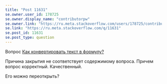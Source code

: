 ```yaml
---
title: "Post 11631"
se.owner.user_id: 178725
se.owner.display_name: "contributorpw"
se.owner.link: "https://ru.meta.stackoverflow.com/users/178725/contributorpw"
se.link: "https://ru.meta.stackoverflow.com/q/11631"
se.post_id: 11631
se.post_type: question
---
```

<p>Вопрос <a href="https://ru.stackoverflow.com/questions/1308389/%d0%9a%d0%b0%d0%ba-%d0%ba%d0%be%d0%bd%d0%b2%d0%b5%d1%80%d1%82%d0%b8%d1%80%d0%be%d0%b2%d0%b0%d1%82%d1%8c-%d1%82%d0%b5%d0%ba%d1%81%d1%82-%d0%b2-%d1%84%d0%be%d1%80%d0%bc%d1%83%d0%bb%d1%83">Как конвертировать текст в формулу?</a></p>
<p>Причина закрытия не соответствует содержимому вопроса. Причем вопрос корректный. Качественный.</p>
<p>Его можно переоткрыть?</p>
